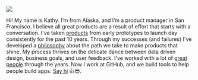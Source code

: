 ![](https://github.com/simpsoka/simpsoka/blob/master/simpsoka.png?raw=true)

Hi! My name is Kathy. I’m from Alaska, and I’m a product manager in San Francisco. I believe all great products are a result of effort that starts with a conversation. I've taken [products](#shipped) from early prototypes to launch day consistently for the past 10 years. Through my successes (and failures) I've developed a [philosophy](/philosophy) about the path we take to make products that shine. My process thrives on the delicate dance between data driven design, business goals, and user feedback. I've worked with a lot of [great people](#recs) through the years. Now I work at GitHub, and we build tools to help people build apps. [Say hi](/contact) 👍😎.
